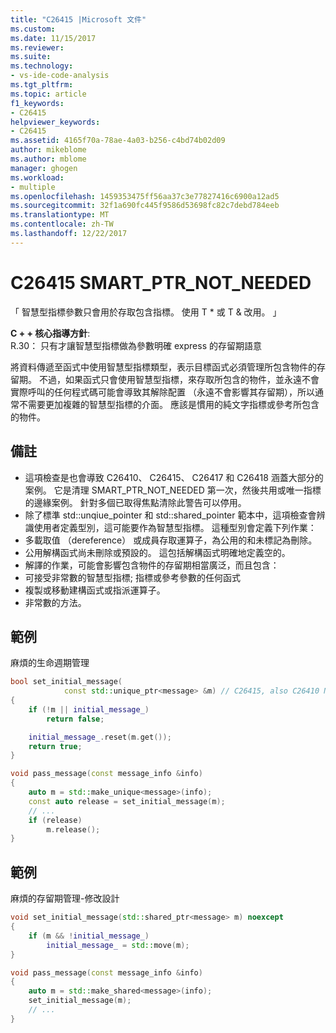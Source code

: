 ```yaml
---
title: "C26415 |Microsoft 文件"
ms.custom: 
ms.date: 11/15/2017
ms.reviewer: 
ms.suite: 
ms.technology:
- vs-ide-code-analysis
ms.tgt_pltfrm: 
ms.topic: article
f1_keywords:
- C26415
helpviewer_keywords:
- C26415
ms.assetid: 4165f70a-78ae-4a03-b256-c4bd74b02d09
author: mikeblome
ms.author: mblome
manager: ghogen
ms.workload:
- multiple
ms.openlocfilehash: 1459353475ff56aa37c3e77827416c6900a12ad5
ms.sourcegitcommit: 32f1a690fc445f9586d53698fc82c7debd784eeb
ms.translationtype: MT
ms.contentlocale: zh-TW
ms.lasthandoff: 12/22/2017
---
```

# <a name="c26415-smartptrnotneeded"></a>C26415 SMART_PTR_NOT_NEEDED
「 智慧型指標參數只會用於存取包含指標。 使用 T * 或 T & 改用。 」

**C + + 核心指導方針**:   
R.30： 只有才讓智慧型指標做為參數明確 express 的存留期語意

將資料傳遞至函式中使用智慧型指標類型，表示目標函式必須管理所包含物件的存留期。 不過，如果函式只會使用智慧型指標，來存取所包含的物件，並永遠不會實際呼叫的任何程式碼可能會導致其解除配置 （永遠不會影響其存留期），所以通常不需要更加複雜的智慧型指標的介面。 應該是慣用的純文字指標或參考所包含的物件。

## <a name="remarks"></a>備註    
 -  這項檢查是也會導致 C26410、 C26415、 C26417 和 C26418 涵蓋大部分的案例。 它是清理 SMART_PTR_NOT_NEEDED 第一次，然後共用或唯一指標的邊緣案例。 針對多個已取得焦點清除此警告可以停用。
-  除了標準 std::unqiue_pointer 和 std::shared_pointer 範本中，這項檢查會辨識使用者定義型別，這可能要作為智慧型指標。 這種型別會定義下列作業：
-  多載取值 （dereference） 或成員存取運算子，為公用的和未標記為刪除。
-  公用解構函式尚未刪除或預設的。 這包括解構函式明確地定義空的。
-  解譯的作業，可能會影響包含物件的存留期相當廣泛，而且包含：
-  可接受非常數的智慧型指標; 指標或參考參數的任何函式
-  複製或移動建構函式或指派運算子。
-  非常數的方法。
## <a name="example"></a>範例 
麻煩的生命週期管理

```cpp
bool set_initial_message(
            const std::unique_ptr<message> &m) // C26415, also C26410 NO_REF_TO_CONST_UNIQUE_PTR
{
    if (!m || initial_message_)
        return false;

    initial_message_.reset(m.get());
    return true;
}

void pass_message(const message_info &info)
{
    auto m = std::make_unique<message>(info);
    const auto release = set_initial_message(m);
    // ...
    if (release)
        m.release();
}
```

## <a name="example"></a>範例 
麻煩的存留期管理-修改設計

```cpp
void set_initial_message(std::shared_ptr<message> m) noexcept
{
    if (m && !initial_message_)
        initial_message_ = std::move(m);
}

void pass_message(const message_info &info)
{
    auto m = std::make_shared<message>(info);
    set_initial_message(m);
    // ...
}
```

